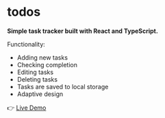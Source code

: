 # todos

<b>Simple task tracker built with React and TypeScript.</b>

Functionality: 
<ul>
  <li>Adding new tasks</li>
  <li>Checking completion</li>
  <li>Editing tasks</li>
  <li>Deleting tasks</li>
  <li>Tasks are saved to local storage</li>
  <li>Adaptive design</li>
</ul>

👉 [Live Demo](https://dima-sheiko.github.io/task-tracker-ts/)
